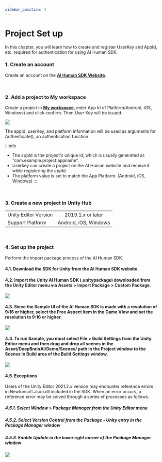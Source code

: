 ```yaml
---
sidebar_position: 2
---
```


# Project Set up

In this chapter, you will learn how to create and register UserKey and AppId, etc. required for authentication for using AI Human SDK.

### 1. Create an account

Create an account on the **[AI Human SDK Website](https://aihuman.aistudios.com)**.


<br/>

### 2. Add a project to My workspace

Create a project in **[My workspace](https://aihuman.aistudios.com/aihuman/sdk)**, enter App Id of Platform(Android, iOS, Windows) and click confirm. Then User Key will be issued.

<img src="/img/aihuman/unity/SDK_WebPage_UserKey.png" />

The appId, userKey, and platform information will be used as arguments for Authenticate(), an authentication function.

:::info

- The appId is the project's unique Id, which is usually generated as "com.example.project.appname".
- Userkey can create a project on the AI Human website and receive it while registering the appId.
- The platform value is set to match the App Platform. (Android, iOS, Windows)
:::


<br/>

### 3. Create a new project in Unity Hub

<table>
	<tr>
		<td>Unity Editor Version</td>
		<td align="center">2019.1.x or later</td>		
	</tr>
	<tr>
		<td>Support Platform</td>
		<td align="center">Android, iOS, Windows</td>
	</tr>
</table>


<br/>

### 4. Set up the project

Perform the import package process of the AI Human SDK.

#### 4.1. Download the SDK for Unity from the AI Human SDK website.

#### 4.2. Import the Unity AI Human SDK (.unitypackage) downloaded from the Unity Editor menu via Assets > Import Package > Custom Package.

<img src="/img/aihuman/unity/import_package.png" />

#### 4.3. Since the Sample UI of the AI Human SDK is made with a resolution of 9:16 or higher, select the Free Aspect item in the Game View and set the resolution to 9:16 or higher.

<img src="/img/aihuman/unity/aspect.png" />

#### 4.4. To run Sample, you must select File > Build Settings from the Unity Editor menu and then drag and drop all scenes in the Asset/DeepBrainAI/Demo/Scenes/ path in the Project window to the Scenes In Build area of the Build Settings window.

<img src="/img/aihuman/unity/build_setting.png" />

#### 4.5. Exceptions

Users of the Unity Editor 2021.2.x version may encounter reference errors in Newtonsoft.Json.dll included in the SDK. When an error occurs, a reference error may be solved through a series of processes as follows.

##### 4.5.1. Select Window > Package Manager from the Unity Editor menu
##### 4.5.2. Select Version Control from the Package - Unity entry in the Package Manager window
##### 4.5.3. Enable Update in the lower right corner of the Package Manager window

<img src="/img/aihuman/unity/Newtonsoft_Json.png" />
